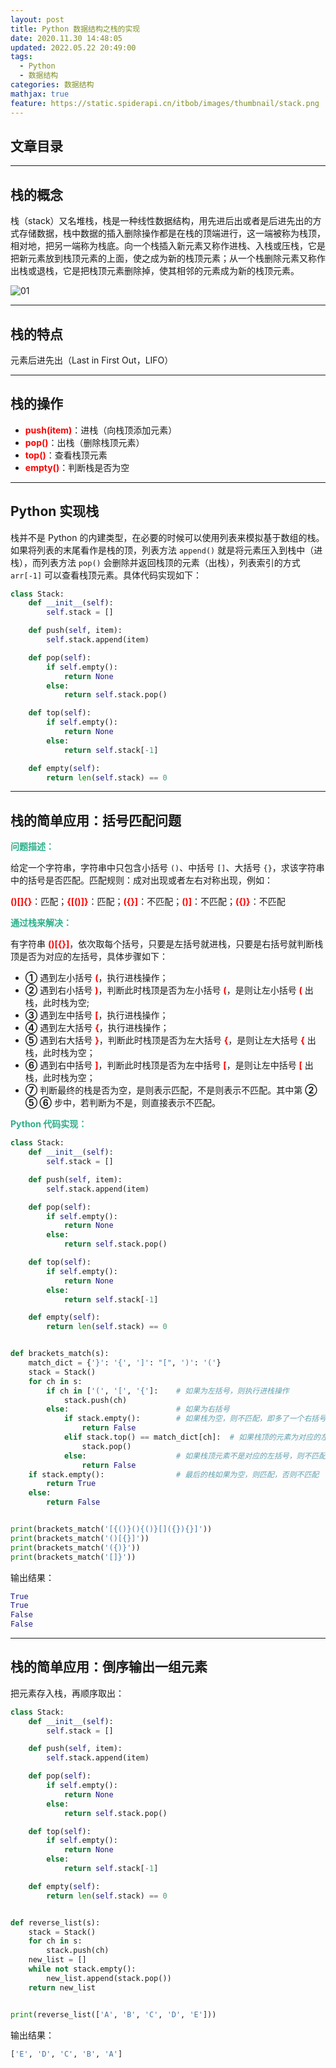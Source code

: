 ```yaml
---
layout: post
title: Python 数据结构之栈的实现
date: 2020.11.30 14:48:05
updated: 2022.05.22 20:49:00
tags:
  - Python
  - 数据结构
categories: 数据结构
mathjax: true
feature: https://static.spiderapi.cn/itbob/images/thumbnail/stack.png
---
```


## 文章目录
<!-- toc -->
---

## 栈的概念

栈（stack）又名堆栈，栈是一种线性数据结构，用先进后出或者是后进先出的方式存储数据，栈中数据的插入删除操作都是在栈的顶端进行，这一端被称为栈顶，相对地，把另一端称为栈底。向一个栈插入新元素又称作进栈、入栈或压栈，它是把新元素放到栈顶元素的上面，使之成为新的栈顶元素；从一个栈删除元素又称作出栈或退栈，它是把栈顶元素删除掉，使其相邻的元素成为新的栈顶元素。

![01](https://static.spiderapi.cn/itbob/images/article/038/01.png)

---

## 栈的特点

元素后进先出（Last in First Out，LIFO）

---

## 栈的操作

- <font color=#FF0000>**push(item)**</font>：进栈（向栈顶添加元素）
- <font color=#FF0000>**pop()**</font>：出栈（删除栈顶元素）
- <font color=#FF0000>**top()**</font>：查看栈顶元素
- <font color=#FF0000>**empty()**</font>：判断栈是否为空

---

## Python 实现栈

栈并不是 Python 的内建类型，在必要的时候可以使用列表来模拟基于数组的栈。如果将列表的末尾看作是栈的顶，列表方法 `append()` 就是将元素压入到栈中（进栈），而列表方法 `pop()` 会删除并返回栈顶的元素（出栈），列表索引的方式 `arr[-1]` 可以查看栈顶元素。具体代码实现如下：

```python
class Stack:
    def __init__(self):
        self.stack = []

    def push(self, item):
        self.stack.append(item)

    def pop(self):
        if self.empty():
            return None
        else:
            return self.stack.pop()

    def top(self):
        if self.empty():
            return None
        else:
            return self.stack[-1]

    def empty(self):
        return len(self.stack) == 0
```

---

## 栈的简单应用：括号匹配问题

<font color=#2DAF8B>**问题描述：**</font>

给定一个字符串，字符串中只包含小括号 `()`、中括号 `[]`、大括号 `{}`，求该字符串中的括号是否匹配。匹配规则：成对出现或者左右对称出现，例如：

<font color=#FF0000>**()[]{}**</font>：匹配；<font color=#FF0000>**{[()]}**</font>：匹配；<font color=#FF0000>**({}]**</font>：不匹配；<font color=#FF0000>**()]**</font>：不匹配；<font color=#FF0000>**({)}**</font>：不匹配

<font color=#2DAF8B>**通过栈来解决：**</font>

有字符串 <font color=#FF0000>**()[{}]**</font>，依次取每个括号，只要是左括号就进栈，只要是右括号就判断栈顶是否为对应的左括号，具体步骤如下：

- **①** 遇到左小括号 <font color=#FF0000>**(**</font>，执行进栈操作；
- **②** 遇到右小括号 <font color=#FF0000>**)**</font>，判断此时栈顶是否为左小括号 <font color=#FF0000>**(**</font>，是则让左小括号 <font color=#FF0000>**(**</font> 出栈，此时栈为空;
- **③** 遇到左中括号 <font color=#FF0000>**[**</font>，执行进栈操作；
- **④** 遇到左大括号 <font color=#FF0000>**{**</font>，执行进栈操作；
- **⑤** 遇到右大括号 <font color=#FF0000>**}**</font>，判断此时栈顶是否为左大括号 <font color=#FF0000>**{**</font>，是则让左大括号 <font color=#FF0000>**{**</font> 出栈，此时栈为空；
- **⑥** 遇到右中括号 <font color=#FF0000>**]**</font>，判断此时栈顶是否为左中括号 <font color=#FF0000>**[**</font>，是则让左中括号 <font color=#FF0000>**[**</font> 出栈，此时栈为空；
- **⑦** 判断最终的栈是否为空，是则表示匹配，不是则表示不匹配。其中第 **② ⑤ ⑥** 步中，若判断为不是，则直接表示不匹配。

<font color=#2DAF8B>**Python 代码实现：**</font>

```python
class Stack:
    def __init__(self):
        self.stack = []

    def push(self, item):
        self.stack.append(item)

    def pop(self):
        if self.empty():
            return None
        else:
            return self.stack.pop()

    def top(self):
        if self.empty():
            return None
        else:
            return self.stack[-1]

    def empty(self):
        return len(self.stack) == 0


def brackets_match(s):
    match_dict = {'}': '{', ']': "[", ')': '('}
    stack = Stack()
    for ch in s:
        if ch in ['(', '[', '{']:    # 如果为左括号，则执行进栈操作
            stack.push(ch)
        else:                        # 如果为右括号
            if stack.empty():        # 如果栈为空，则不匹配，即多了一个右括号，没有左括号匹配
                return False
            elif stack.top() == match_dict[ch]:  # 如果栈顶的元素为对应的左括号，则让栈顶出栈
                stack.pop()
            else:                    # 如果栈顶元素不是对应的左括号，则不匹配
                return False
    if stack.empty():                # 最后的栈如果为空，则匹配，否则不匹配
        return True
    else:
        return False


print(brackets_match('[{()}(){()}[]({}){}]'))
print(brackets_match('()[{}]'))
print(brackets_match('({)}'))
print(brackets_match('[]}'))
```

输出结果：

```python
True
True
False
False
```

---

## 栈的简单应用：倒序输出一组元素

把元素存入栈，再顺序取出：

```python
class Stack:
    def __init__(self):
        self.stack = []

    def push(self, item):
        self.stack.append(item)

    def pop(self):
        if self.empty():
            return None
        else:
            return self.stack.pop()

    def top(self):
        if self.empty():
            return None
        else:
            return self.stack[-1]

    def empty(self):
        return len(self.stack) == 0


def reverse_list(s):
    stack = Stack()
    for ch in s:
        stack.push(ch)
    new_list = []
    while not stack.empty():
        new_list.append(stack.pop())
    return new_list


print(reverse_list(['A', 'B', 'C', 'D', 'E']))
```

输出结果：

```python
['E', 'D', 'C', 'B', 'A']
```